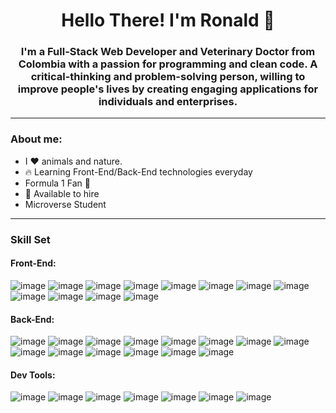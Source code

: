 
<div id="languajes" align="center">
  
 # Hello There! I'm Ronald 🤖
### I'm a Full-Stack Web Developer and Veterinary Doctor from Colombia with a passion for programming and clean code. A critical-thinking and problem-solving person, willing to improve people's lives by creating engaging applications for individuals and enterprises.
</div>

<hr>

### About me:
- I ♥ animals and nature.
- 🔥 Learning Front-End/Back-End technologies everyday
- Formula 1 Fan 🏁
- 🦾 Available to hire 
- Microverse Student


<hr>

### Skill Set

#### Front-End:

<div id="front-end" align="left">
  
  ![image](https://img.shields.io/badge/JavaScript-F7DF1E.svg?style=for-the-badge&logo=JavaScript&logoColor=black)
  ![image](https://img.shields.io/badge/TypeScript-3178C6.svg?style=for-the-badge&logo=TypeScript&logoColor=white)
  ![image](https://img.shields.io/badge/HTML5-E34F26.svg?style=for-the-badge&logo=HTML5&logoColor=white)
  ![image](https://img.shields.io/badge/CSS3-1572B6.svg?style=for-the-badge&logo=CSS3&logoColor=white)
  ![image](https://img.shields.io/badge/React-61DAFB.svg?style=for-the-badge&logo=React&logoColor=black)
  ![image](https://img.shields.io/badge/Redux-764ABC.svg?style=for-the-badge&logo=Redux&logoColor=white)
  ![image](https://img.shields.io/badge/Vue.js-4FC08D.svg?style=for-the-badge&logo=vuedotjs&logoColor=white)
  ![image](https://img.shields.io/badge/Next.js-000000.svg?style=for-the-badge&logo=nextdotjs&logoColor=white)
  ![image](https://img.shields.io/badge/Tailwind%20CSS-06B6D4.svg?style=for-the-badge&logo=Tailwind-CSS&logoColor=white)
  ![image](https://img.shields.io/badge/Testing%20Library-E33332.svg?style=for-the-badge&logo=Testing-Library&logoColor=white)
  ![image](https://img.shields.io/badge/Bootstrap-7952B3.svg?style=for-the-badge&logo=Bootstrap&logoColor=white)
  ![image](https://img.shields.io/badge/Apollo%20GraphQL-311C87.svg?style=for-the-badge&logo=Apollo-GraphQL&logoColor=white)
</div>

#### Back-End:

<div id="back-end" align="left">
  
  ![image](https://img.shields.io/badge/Ruby-CC342D.svg?style=for-the-badge&logo=Ruby&logoColor=white)
  ![image](https://img.shields.io/badge/Ruby%20on%20Rails-CC0000.svg?style=for-the-badge&logo=Ruby-on-Rails&logoColor=white)
  ![image](https://img.shields.io/badge/MySQL-4479A1.svg?style=for-the-badge&logo=MySQL&logoColor=white)
  ![image](https://img.shields.io/badge/PostgreSQL-4169E1.svg?style=for-the-badge&logo=PostgreSQL&logoColor=white)
  ![image](https://img.shields.io/badge/Node.js-339933.svg?style=for-the-badge&logo=nodedotjs&logoColor=white)
  ![image](https://img.shields.io/badge/Express-000000.svg?style=for-the-badge&logo=Express&logoColor=white)
  ![image](https://img.shields.io/badge/PHP-777BB4.svg?style=for-the-badge&logo=PHP&logoColor=white)
  ![image](https://img.shields.io/badge/Laravel-FF2D20.svg?style=for-the-badge&logo=Laravel&logoColor=white)
  ![image](https://img.shields.io/badge/GraphQL-E10098.svg?style=for-the-badge&logo=GraphQL&logoColor=white)
  ![image](https://img.shields.io/badge/Google%20Cloud-4285F4.svg?style=for-the-badge&logo=Google-Cloud&logoColor=white)
  ![image](https://img.shields.io/badge/Firebase-FFCA28.svg?style=for-the-badge&logo=Firebase&logoColor=black)
  ![image](https://img.shields.io/badge/Amazon%20AWS-232F3E.svg?style=for-the-badge&logo=Amazon-AWS&logoColor=white)
  ![image](https://img.shields.io/badge/Docker-2496ED.svg?style=for-the-badge&logo=Docker&logoColor=white)
  ![image](https://img.shields.io/badge/Cloudflare-F38020.svg?style=for-the-badge&logo=Cloudflare&logoColor=white)
</div>

#### Dev Tools:

<div id="back-end" align="left">
  
  ![image](https://img.shields.io/badge/Git-F05032.svg?style=for-the-badge&logo=Git&logoColor=white)
  ![image](https://img.shields.io/badge/GitHub-181717.svg?style=for-the-badge&logo=GitHub&logoColor=white)
  ![image](https://img.shields.io/badge/Visual%20Studio%20Code-007ACC.svg?style=for-the-badge&logo=Visual-Studio-Code&logoColor=white)
  ![image](https://img.shields.io/badge/DataGrip-000000.svg?style=for-the-badge&logo=DataGrip&logoColor=white)
  ![image](https://img.shields.io/badge/Webpack-8DD6F9.svg?style=for-the-badge&logo=Webpack&logoColor=black)
  ![image](https://img.shields.io/badge/Ubuntu-E95420.svg?style=for-the-badge&logo=Ubuntu&logoColor=white)
  ![image](https://img.shields.io/badge/WebStorm-000000.svg?style=for-the-badge&logo=WebStorm&logoColor=white)
</div>
